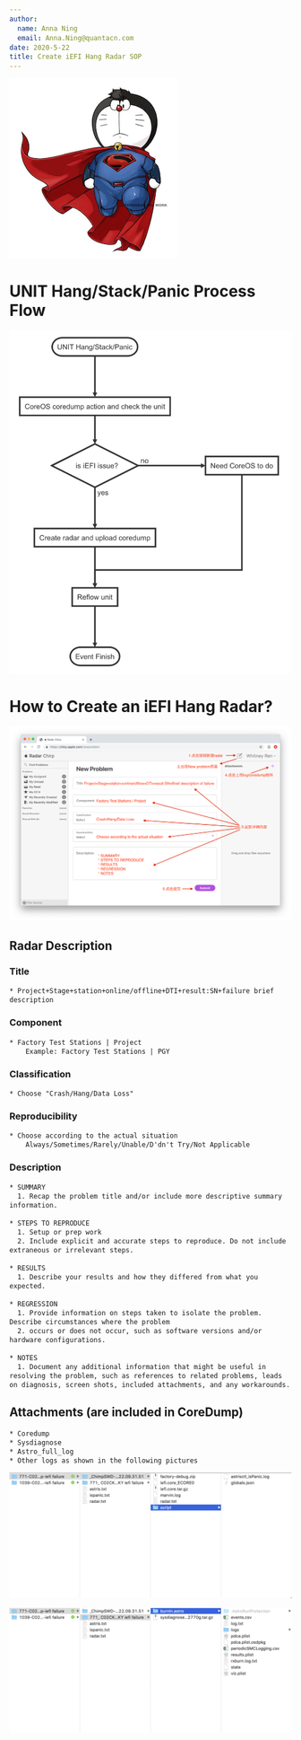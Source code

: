 ```yaml
---
author: 
  name: Anna Ning
  email: Anna.Ning@quantacn.com
date: 2020-5-22
title: Create iEFI Hang Radar SOP
---
```

![](Diags_Core_Dump_SOP/img/docDingDong300.png)

# UNIT Hang/Stack/Panic Process Flow

![](Diags_Core_Dump_SOP/hang.png)



# How to Create an iEFI Hang Radar?


![](Diags_Core_Dump_SOP/img/create_radar.png)

## Radar Description
### Title
```
* Project+Stage+station+online/offline+DTI+result:SN+failure brief description
```
### Component
```
* Factory Test Stations | Project
    Example: Factory Test Stations | PGY
```

### Classification
```
* Choose "Crash/Hang/Data Loss"
```
### Reproducibility
```
* Choose according to the actual situation
    Always/Sometimes/Rarely/Unable/D'dn't Try/Not Applicable
```

### Description
```
* SUMMARY
  1. Recap the problem title and/or include more descriptive summary information.

* STEPS TO REPRODUCE
  1. Setup or prep work
  2. Include explicit and accurate steps to reproduce. Do not include extraneous or irrelevant steps.

* RESULTS
  1. Describe your results and how they differed from what you expected.

* REGRESSION
  1. Provide information on steps taken to isolate the problem. Describe circumstances where the problem 
  2. occurs or does not occur, such as software versions and/or hardware configurations.

* NOTES
  1. Document any additional information that might be useful in resolving the problem, such as references to related problems, leads on diagnosis, screen shots, included attachments, and any workarounds.
```
## Attachments (are included in CoreDump)

```
* Coredump
* Sysdiagnose
* Astro_full_log
* Other logs as shown in the following pictures
```

![folder_1](Diags_Core_Dump_SOP/img/folder_1.png)

![folder_2](Diags_Core_Dump_SOP/img/folder_2.png)